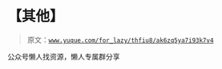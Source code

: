 # 【其他】

> 原文：[`www.yuque.com/for_lazy/thfiu8/ak6zq5ya7i93k7v4`](https://www.yuque.com/for_lazy/thfiu8/ak6zq5ya7i93k7v4)



公众号懒人找资源，懒人专属群分享